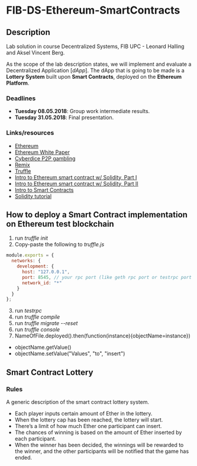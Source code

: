 # FIB-DS-Ethereum-SmartContracts

## Description
Lab solution in course Decentralized Systems, FIB UPC - Leonard Halling and Aksel Vincent Berg.

As the scope of the lab description states, we will implement and evaluate a Decentralized Application [*dApp*]. The dApp that is going to be made is a **Lottery System** built upon **Smart Contracts**, deployed on the **Ethereum Platform**.

### Deadlines
* **Tuesday 08.05.2018**: Group work intermediate results.
* **Tuesday 31.05.2018**: Final presentation.

### Links/resources
* [Ethereum](https://www.ethereum.org)
* [Ethereum White Paper](https://github.com/ethereum/wiki/wiki/White-Paper)
* [Cyberdice P2P gambling](http://www.cl.cam.ac.uk/%7Efms27/papers/2008-StajanoCla-cyberdice.pdf)
* [Remix](https://remix.ethereum.org/)
* [Truffle](https://github.com/trufflesuite/truffle)
* [Intro to Ethereum smart contract w/ Solidity, Part I](https://www.youtube.com/watch?v=8jI1TuEaTro)
* [Intro to Ethereum smart contract w/ Solidity, Part II](https://www.youtube.com/watch?v=3-XPBtAfcqo)
* [Intro to Smart Contracts](https://solidity.readthedocs.io/en/develop/introduction-to-smart-contracts.html)
* [Solidity tutorial](https://ethereumbuilders.gitbooks.io/guide/content/en/solidity_tutorials.html)

## How to deploy a Smart Contract implementation on Ethereum test blockchain
1. run *truffle init*
2. Copy-paste the following to *truffle.js*
```javascript
module.exports = {
  networks: {
    development: {
      host: "127.0.0.1",
      port: 8545, // your rpc port (like geth rpc port or testrpc port )
      network_id: "*"
    }
  }
};
```
3. run *testrpc*
4. run *truffle compile*
5. run *truffle migrate --reset*
6. run *truffle console*
7. NameOfFile.deployed().then(function(instance){objectName=instance})
  - objectName.getValue()
  - objectName.setValue("Values", "to", "insert")

## Smart Contract Lottery

### Rules
A generic description of the smart contract lottery system.

* Each player inputs certain amount of Ether in the lottery.
* When the lottery cap has been reached, the lottery will start.
* There’s a limit of how much Ether one participant can insert.
* The chances of winning is based on the amount of Ether inserted by each participant.
* When the winner has been decided, the winnings will be rewarded to the winner, and the other participants will be notified that the game has ended.





